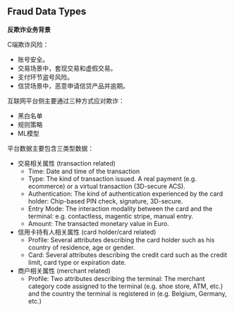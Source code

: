 ## Fraud Data Types

**反欺诈业务背景**

C端欺诈风险：
- 账号安全。
- 交易场景中，套现交易和虚假交易。
- 支付环节盗号风险。
- 信贷场景中，恶意申请信贷产品并逾期。

互联网平台侧主要通过三种方式应对欺诈：
- 黑白名单
- 规则策略
- ML模型

平台数据主要包含三类型数据：
- 交易相关属性 (transaction related)
  - Time: Date and time of the transaction
  - Type: The kind of transaction issued. A real payment (e.g. ecommerce) or a virtual transaction (3D-secure ACS).
  - Authentication: The kind of authentication experienced by the card holder: Chip-based PIN check, signature, 3D-secure.
  - Entry Mode:  The interaction modality between the card and the terminal: e.g. contactless, magentic stripe, manual entry.
  - Amount: The transacted monetary value in Euro.
- 信用卡持有人相关属性 (card holder/card related)
  - Profile: Several attributes describing the card holder such as his country of residence, age or gender.
  - Card: Several attributes describing the credit card such as the credit limit, card type or expiration date.
- 商户相关属性 (merchant related)
  - Profile: Two attributes describing the terminal: The merchant category code assigned to the terminal (e.g. shoe store, ATM, etc.) and the country the terminal is registered in (e.g. Belgium, Germany, etc.)
